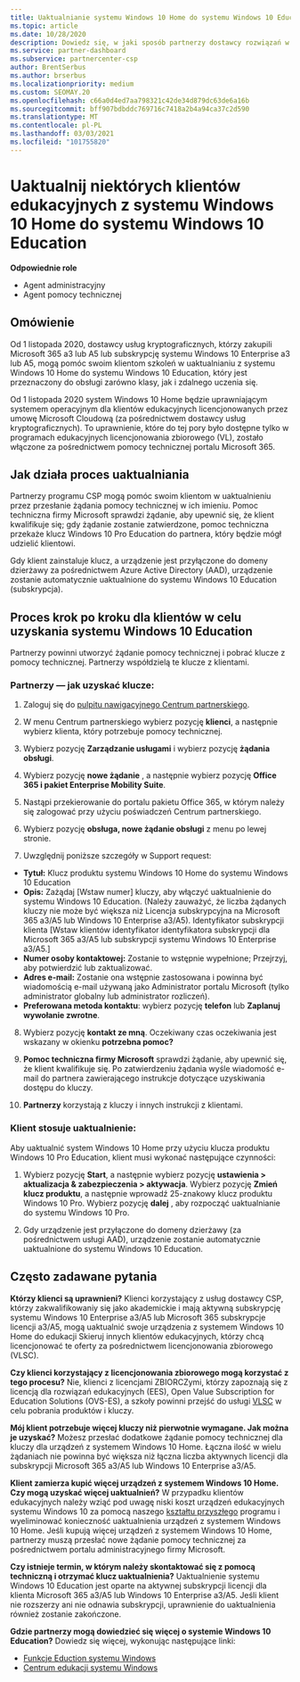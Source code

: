 ```yaml
---
title: Uaktualnianie systemu Windows 10 Home do systemu Windows 10 Education
ms.topic: article
ms.date: 10/28/2020
description: Dowiedz się, w jaki sposób partnerzy dostawcy rozwiązań w chmurze mogą uaktualnić niektórych klientów edukacyjnych z systemu Windows 10 Home do systemu Windows 10 Education
ms.service: partner-dashboard
ms.subservice: partnercenter-csp
author: BrentSerbus
ms.author: brserbus
ms.localizationpriority: medium
ms.custom: SEOMAY.20
ms.openlocfilehash: c66a0d4ed7aa798321c42de34d879dc63de6a16b
ms.sourcegitcommit: bff907bdbddc769716c7418a2b4a94ca37c2d590
ms.translationtype: MT
ms.contentlocale: pl-PL
ms.lasthandoff: 03/03/2021
ms.locfileid: "101755820"
---
```

# <a name="upgrade-some-education-customers-from-windows-10-home-to-windows-10-education"></a>Uaktualnij niektórych klientów edukacyjnych z systemu Windows 10 Home do systemu Windows 10 Education

**Odpowiednie role**

- Agent administracyjny
- Agent pomocy technicznej

## <a name="overview"></a>Omówienie

Od 1 listopada 2020, dostawcy usług kryptograficznych, którzy zakupili Microsoft 365 a3 lub A5 lub subskrypcję systemu Windows 10 Enterprise a3 lub A5, mogą pomóc swoim klientom szkoleń w uaktualnianiu z systemu Windows 10 Home do systemu Windows 10 Education, który jest przeznaczony do obsługi zarówno klasy, jak i zdalnego uczenia się.

Od 1 listopada 2020 system Windows 10 Home będzie uprawniającym systemem operacyjnym dla klientów edukacyjnych licencjonowanych przez umowę Microsoft Cloudową (za pośrednictwem dostawcy usług kryptograficznych). To uprawnienie, które do tej pory było dostępne tylko w programach edukacyjnych licencjonowania zbiorowego (VL), zostało włączone za pośrednictwem pomocy technicznej portalu Microsoft 365. 

## <a name="how-the-upgrade-process-works"></a>Jak działa proces uaktualniania

Partnerzy programu CSP mogą pomóc swoim klientom w uaktualnieniu przez przesłanie żądania pomocy technicznej w ich imieniu. Pomoc techniczna firmy Microsoft sprawdzi żądanie, aby upewnić się, że klient kwalifikuje się; gdy żądanie zostanie zatwierdzone, pomoc techniczna przekaże klucz Windows 10 Pro Education do partnera, który będzie mógł udzielić klientowi.

Gdy klient zainstaluje klucz, a urządzenie jest przyłączone do domeny dzierżawy za pośrednictwem Azure Active Directory (AAD), urządzenie zostanie automatycznie uaktualnione do systemu Windows 10 Education (subskrypcja).   

## <a name="step-by-step-process-for-customers-to-get-windows-10-education"></a>Proces krok po kroku dla klientów w celu uzyskania systemu Windows 10 Education

Partnerzy powinni utworzyć żądanie pomocy technicznej i pobrać klucze z pomocy technicznej. Partnerzy współdzielą te klucze z klientami.

### <a name="partners--how-to-get-the-keys"></a>Partnerzy — jak uzyskać klucze:

1. Zaloguj się do [pulpitu nawigacyjnego Centrum partnerskiego](https://partner.microsoft.com/dashboard).

2. W menu Centrum partnerskiego wybierz pozycję **klienci**, a następnie wybierz klienta, który potrzebuje pomocy technicznej.

3. Wybierz pozycję **Zarządzanie usługami** i wybierz pozycję **żądania obsługi**.

4. Wybierz pozycję **nowe żądanie** , a następnie wybierz pozycję **Office 365 i pakiet Enterprise Mobility Suite**.

5. Nastąpi przekierowanie do portalu pakietu Office 365, w którym należy się zalogować przy użyciu poświadczeń Centrum partnerskiego.

6. Wybierz pozycję **obsługa, nowe żądanie obsługi** z menu po lewej stronie.

7. Uwzględnij poniższe szczegóły w Support request:

- **Tytuł:** Klucz produktu systemu Windows 10 Home do systemu Windows 10 Education
- **Opis:** Zażądaj [Wstaw numer] kluczy, aby włączyć uaktualnienie do systemu Windows 10 Education. (Należy zauważyć, że liczba żądanych kluczy nie może być większa niż Licencja subskrypcyjna na Microsoft 365 a3/A5 lub Windows 10 Enterprise a3/A5). Identyfikator subskrypcji klienta [Wstaw klientów identyfikator identyfikatora subskrypcji dla Microsoft 365 a3/A5 lub subskrypcji systemu Windows 10 Enterprise a3/A5.]
- **Numer osoby kontaktowej:** Zostanie to wstępnie wypełnione; Przejrzyj, aby potwierdzić lub zaktualizować.
- **Adres e-mail:** Zostanie ona wstępnie zastosowana i powinna być wiadomością e-mail używaną jako Administrator portalu Microsoft (tylko administrator globalny lub administrator rozliczeń).
- **Preferowana metoda kontaktu**: wybierz pozycję **telefon** lub **Zaplanuj wywołanie zwrotne**.

8. Wybierz pozycję **kontakt ze mną**. Oczekiwany czas oczekiwania jest wskazany w okienku **potrzebna pomoc?**

9. **Pomoc techniczna firmy Microsoft** sprawdzi żądanie, aby upewnić się, że klient kwalifikuje się. Po zatwierdzeniu żądania wyśle wiadomość e-mail do partnera zawierającego instrukcje dotyczące uzyskiwania dostępu do kluczy.

10. **Partnerzy** korzystają z kluczy i innych instrukcji z klientami.

### <a name="customer-applies-the-upgrade"></a>Klient stosuje uaktualnienie:

Aby uaktualnić system Windows 10 Home przy użyciu klucza produktu Windows 10 Pro Education, klient musi wykonać następujące czynności:  

1. Wybierz pozycję **Start**, a następnie wybierz pozycję **ustawienia > aktualizacja & zabezpieczenia > aktywacja**. Wybierz pozycję **Zmień klucz produktu**, a następnie wprowadź 25-znakowy klucz produktu Windows 10 Pro. Wybierz pozycję **dalej** , aby rozpocząć uaktualnianie do systemu Windows 10 Pro.

2. Gdy urządzenie jest przyłączone do domeny dzierżawy (za pośrednictwem usługi AAD), urządzenie zostanie automatycznie uaktualnione do systemu Windows 10 Education.  

## <a name="frequently-asked-questions"></a>Często zadawane pytania

**Którzy klienci są uprawnieni?**
Klienci korzystający z usług dostawcy CSP, którzy zakwalifikowaniy się jako akademickie i mają aktywną subskrypcję systemu Windows 10 Enterprise a3/A5 lub Microsoft 365 subskrypcje licencji a3/A5, mogą uaktualnić swoje urządzenia z systemem Windows 10 Home do edukacji Skieruj innych klientów edukacyjnych, którzy chcą licencjonować te oferty za pośrednictwem licencjonowania zbiorowego (VLSC).

**Czy klienci korzystający z licencjonowania zbiorowego mogą korzystać z tego procesu?**
Nie, klienci z licencjami ZBIORCZymi, którzy zapoznają się z licencją dla rozwiązań edukacyjnych (EES), Open Value Subscription for Education Solutions (OVS-ES), a szkoły powinni przejść do usługi [VLSC](https://www.microsoft.com/Licensing/servicecenter/default.aspx) w celu pobrania produktów i kluczy. 

**Mój klient potrzebuje więcej kluczy niż pierwotnie wymagane. Jak można je uzyskać?**
Możesz przesłać dodatkowe żądanie pomocy technicznej dla kluczy dla urządzeń z systemem Windows 10 Home. Łączna ilość w wielu żądaniach nie powinna być większa niż łączna liczba aktywnych licencji dla subskrypcji Microsoft 365 a3/A5 lub Windows 10 Enterprise a3/A5.

**Klient zamierza kupić więcej urządzeń z systemem Windows 10 Home. Czy mogą uzyskać więcej uaktualnień?**
W przypadku klientów edukacyjnych należy wziąć pod uwagę niski koszt urządzeń edukacyjnych systemu Windows 10 za pomocą naszego [kształtu przyszłego](https://www.microsoft.com/education/products/windows/shapethefuture.aspx) programu i wyeliminować konieczność uaktualnienia urządzeń z systemem Windows 10 Home. Jeśli kupują więcej urządzeń z systemem Windows 10 Home, partnerzy muszą przesłać nowe żądanie pomocy technicznej za pośrednictwem portalu administracyjnego firmy Microsoft.

**Czy istnieje termin, w którym należy skontaktować się z pomocą techniczną i otrzymać klucz uaktualnienia?**
Uaktualnienie systemu Windows 10 Education jest oparte na aktywnej subskrypcji licencji dla klienta Microsoft 365 a3/A5 lub Windows 10 Enterprise a3/A5. Jeśli klient nie rozszerzy ani nie odnawia subskrypcji, uprawnienie do uaktualnienia również zostanie zakończone.

**Gdzie partnerzy mogą dowiedzieć się więcej o systemie Windows 10 Education?**
Dowiedz się więcej, wykonując następujące linki:

- [Funkcje Eduction systemu Windows](https://www.microsoft.com/education/products/windows/features)
- [Centrum edukacji systemu Windows](/education/windows/)